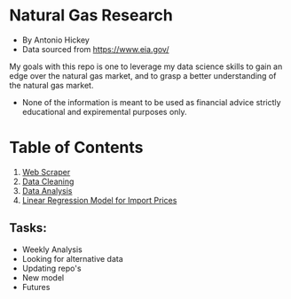 # Natural Gas Research 
- By Antonio Hickey
- Data sourced from https://www.eia.gov/

My goals with this repo is one to leverage my data science skills to gain an edge over the natural gas market, and to grasp a better understanding of the natural gas market. 

* None of the information is meant to be used as financial advice strictly educational and expiremental purposes only.  

# Table of Contents
1. [Web Scraper](https://git.io/JJTtq)
2. [Data Cleaning](https://git.io/JJTtB)
3. [Data Analysis](https://git.io/JfdGK)
4. [Linear Regression Model for Import Prices](https://git.io/JJsAo)

## Tasks:
- Weekly Analysis
- Looking for alternative data
- Updating repo's
- New model
- Futures
